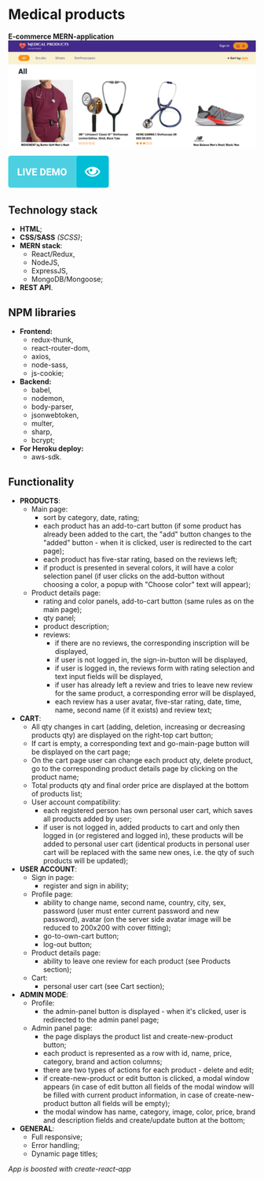 # Medical products #
**E-commerce MERN-application**
![Medical products](title.png)

[![Demo-button](demo-button.png)](https://medical-products-bayeshko.herokuapp.com/)

## Technology stack ##
* **HTML**;
* **CSS/SASS** *(SCSS)*;
* **MERN stack**:
  * React/Redux,
  * NodeJS,
  * ExpressJS,
  * MongoDB/Mongoose;
* **REST API**.

## NPM libraries ##
* **Frontend:**
  * redux-thunk,
  * react-router-dom,
  * axios,
  * node-sass,
  * js-cookie;
* **Backend:**
  * babel,
  * nodemon,
  * body-parser,
  * jsonwebtoken,
  * multer,
  * sharp,
  * bcrypt;
* **For Heroku deploy:**
  * aws-sdk.

## Functionality ##
- **PRODUCTS**:
  - Main page:
    - sort by category, date, rating;
    - each product has an add-to-cart button (if some product has already been added to the cart, the "add" button changes to the "added" button - when it is clicked, user is redirected to the cart page);
    - each product has five-star rating, based on the reviews left; 
    - if product is presented in several colors, it will have a color selection panel (if user clicks on the add-button without choosing a color, a popup with "Choose color" text will appear);
  - Product details page:
    - rating and color panels, add-to-cart button (same rules as on the main page);
    - qty panel;
    - product description;
    - reviews:
      - if there are no reviews, the corresponding inscription will be displayed,
      - if user is not logged in, the sign-in-button will be displayed,
      - if user is logged in, the reviews form with rating selection and text input fields will be displayed,
      - if user has already left a review and tries to leave new review for the same product, a corresponding error will be displayed,
      - each review has a user avatar, five-star rating, date, time, name, second name (if it exists) and review text;
- **CART**:
  - All qty changes in cart (adding, deletion, increasing or decreasing products qty) are displayed on the right-top cart button;
  - If cart is empty, a corresponding text and go-main-page button will be displayed on the cart page;
  - On the cart page user can change each product qty, delete product, go to the corresponding product details page by clicking on the product name;
  - Total products qty and final order price are displayed at the bottom of products list;
  - User account compatibility:
    - each registered person has own personal user cart, which saves all products added by user;
    - if user is not logged in, added products to cart and only then logged in (or registered and logged in), these products will be added to personal user cart (identical products in personal user cart will be replaced with the same new ones, i.e. the qty of such products will be updated);
- **USER ACCOUNT**:
  - Sign in page:
    - register and sign in ability;
  - Profile page:
    - ability to change name, second name, country, city, sex, password (user must enter current password and new password), avatar (on the server side avatar image will be reduced to 200x200 with cover fitting);
    - go-to-own-cart button;
    - log-out button;
  - Product details page:
    - ability to leave one review for each product (see Products section);
  - Cart:
    - personal user cart (see Cart section);
- **ADMIN MODE**:
  - Profile:
    - the admin-panel button is displayed - when it's clicked, user is redirected to the admin panel page;
  - Admin panel page:
    - the page displays the product list and create-new-product button;
    - each product is represented as a row with id, name, price, category, brand and action columns;
    - there are two types of actions for each product - delete and edit;
    - if create-new-product or edit button is clicked, a modal window appears (in case of edit button all fields of the modal window will be filled with current product information, in case of create-new-product button all fields will be empty);
    - the modal window has name, category, image, color, price, brand and description fields and create/update button at the bottom;
- **GENERAL**:
  - Full responsive;
  - Error handling;
  - Dynamic page titles;

*App is boosted with create-react-app*
